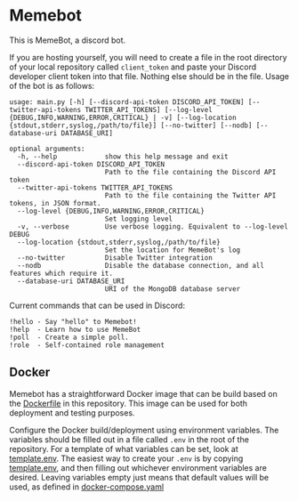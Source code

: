# Memebot 

This is MemeBot, a discord bot.

If you are hosting yourself, you will need to create a file in the root directory of your local repository called 
`client_token` and paste your Discord developer client token into that file. Nothing else should be in the file.
Usage of the bot is as follows:

```
usage: main.py [-h] [--discord-api-token DISCORD_API_TOKEN] [--twitter-api-tokens TWITTER_API_TOKENS] [--log-level {DEBUG,INFO,WARNING,ERROR,CRITICAL} | -v] [--log-location {stdout,stderr,syslog,/path/to/file}] [--no-twitter] [--nodb] [--database-uri DATABASE_URI]

optional arguments:
  -h, --help            show this help message and exit
  --discord-api-token DISCORD_API_TOKEN
                        Path to the file containing the Discord API token
  --twitter-api-tokens TWITTER_API_TOKENS
                        Path to the file containing the Twitter API tokens, in JSON format.
  --log-level {DEBUG,INFO,WARNING,ERROR,CRITICAL}
                        Set logging level
  -v, --verbose         Use verbose logging. Equivalent to --log-level DEBUG
  --log-location {stdout,stderr,syslog,/path/to/file}
                        Set the location for MemeBot's log
  --no-twitter          Disable Twitter integration
  --nodb                Disable the database connection, and all features which require it.
  --database-uri DATABASE_URI
                        URI of the MongoDB database server
```

Current commands that can be used in Discord:

    !hello - Say "hello" to Memebot!
    !help  - Learn how to use MemeBot
    !poll  - Create a simple poll.
    !role  - Self-contained role management

## Docker
Memebot has a straightforward Docker image that can be build based on the [Dockerfile](./docker/Dockerfile) in this 
repository. This image can be used for both deployment and testing purposes.

Configure the Docker build/deployment using environment variables. 
The variables should be filled out in a file called `.env` in the root of the repository. 
For a template of what variables can be set, look at [template.env](./docker/template.env). 
The easiest way to create your `.env` is by copying [template.env](./docker/template.env), 
and then filling out whichever environment variables are desired. 
Leaving variables empty just means that default values will be used, 
as defined in [docker-compose.yaml](./docker/docker-compose.yaml)
